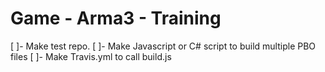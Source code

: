 # Game - Arma3 - Training

[ ]- Make test repo.
[ ]- Make Javascript or C# script to build multiple PBO files
[ ]- Make Travis.yml to call build.js
